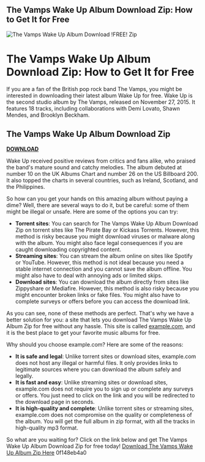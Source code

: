 ## The Vamps Wake Up Album Download Zip: How to Get It for Free

 
![The Vamps Wake Up Album Download !FREE! Zip](https://encrypted-tbn1.gstatic.com/images?q=tbn:ANd9GcRWW_HRsvvp_5OivUc2F3-cfAyI-leb6ebyLCRv-KDZOkPSSdko5zIafh4)

 
# The Vamps Wake Up Album Download Zip: How to Get It for Free
 
If you are a fan of the British pop rock band The Vamps, you might be interested in downloading their latest album Wake Up for free. Wake Up is the second studio album by The Vamps, released on November 27, 2015. It features 18 tracks, including collaborations with Demi Lovato, Shawn Mendes, and Brooklyn Beckham.
 
## The Vamps Wake Up Album Download Zip


[**DOWNLOAD**](https://www.google.com/url?q=https%3A%2F%2Furluss.com%2F2tKHTB&sa=D&sntz=1&usg=AOvVaw3QC5t1Ly-CdxbUfclIjprI)

 
Wake Up received positive reviews from critics and fans alike, who praised the band's mature sound and catchy melodies. The album debuted at number 10 on the UK Albums Chart and number 26 on the US Billboard 200. It also topped the charts in several countries, such as Ireland, Scotland, and the Philippines.
 
So how can you get your hands on this amazing album without paying a dime? Well, there are several ways to do it, but be careful: some of them might be illegal or unsafe. Here are some of the options you can try:
 
- **Torrent sites**: You can search for The Vamps Wake Up Album Download Zip on torrent sites like The Pirate Bay or Kickass Torrents. However, this method is risky because you might download viruses or malware along with the album. You might also face legal consequences if you are caught downloading copyrighted content.
- **Streaming sites**: You can stream the album online on sites like Spotify or YouTube. However, this method is not ideal because you need a stable internet connection and you cannot save the album offline. You might also have to deal with annoying ads or limited skips.
- **Download sites**: You can download the album directly from sites like Zippyshare or Mediafire. However, this method is also risky because you might encounter broken links or fake files. You might also have to complete surveys or offers before you can access the download link.

As you can see, none of these methods are perfect. That's why we have a better solution for you: a site that lets you download The Vamps Wake Up Album Zip for free without any hassle. This site is called [example.com](https://example.com), and it is the best place to get your favorite music albums for free.
 
Why should you choose example.com? Here are some of the reasons:

- **It is safe and legal**: Unlike torrent sites or download sites, example.com does not host any illegal or harmful files. It only provides links to legitimate sources where you can download the album safely and legally.
- **It is fast and easy**: Unlike streaming sites or download sites, example.com does not require you to sign up or complete any surveys or offers. You just need to click on the link and you will be redirected to the download page in seconds.
- **It is high-quality and complete**: Unlike torrent sites or streaming sites, example.com does not compromise on the quality or completeness of the album. You will get the full album in zip format, with all the tracks in high-quality mp3 format.

So what are you waiting for? Click on the link below and get The Vamps Wake Up Album Download Zip for free today!
 [Download The Vamps Wake Up Album Zip Here](https://example.com/the-vamps-wake-up-album-download-zip) 0f148eb4a0
